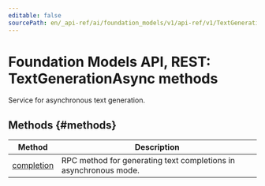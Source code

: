 ```yaml
---
editable: false
sourcePath: en/_api-ref/ai/foundation_models/v1/api-ref/v1/TextGenerationAsync/index.md
---
```


# Foundation Models API, REST: TextGenerationAsync methods
Service for asynchronous text generation.

## Methods {#methods}
Method | Description
--- | ---
[completion](completion.md) | RPC method for generating text completions in asynchronous mode.